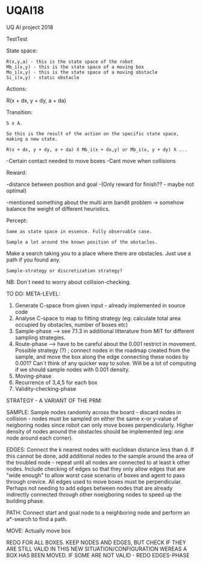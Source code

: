 # UQAI18
UQ AI project 2018

TestTest

State space:

	R(x,y,a) - this is the state space of the robot
	Mb_i(x,y) - this is the state space of a moving box
	Mo_i(x,y) - this is the state space of a moving obstacle
	Si_i(x,y) - static obstacle


Actions:

R(x + dx, y + dy, a + da)

Transition:

	S x A. 

	So this is the result of the action on the specific state space, making a new state.

	R(x + dx, y + dy, a + da) X Mb_i(x + dx,y) or Mb_i(x, y + dy) X ...


-Certain contact needed to move boxes
-Cant move when collisions

Reward:

-distance between position and goal
-(Only reward for finish?? - maybe not optimal)

-mentioned something about the multi arm bandit problem -> somehow balance the weight of different heuristics.

Percept:

	Same as state space in essence. Fully observable case.

	Sample a lot around the known position of the obstacles.


Make a search taking you to a place where there are obstacles. Just use a path if you found any.



	Sample-strategy or discretization strategy?

NB: Don´t need to worry about collision-checking.


TO DO: META-LEVEL:
1) Generate C-space from given input - already implemented in source code
2) Analyse C-space to map to fitting strategy (eg: calculate total area occupied by obstacles, number of boxes etc)
3) Sample-phase
	--> see 7.1.3 in additional litterature from MIT for different sampling strategies. 
4) Route-phase
	--> have to be careful about the 0.001 restrict in movement. Possible strategy (?) ; connect nodes in the 			roadmap created from the sample, and move the box along the edge connecting these nodes by 0.001? Can´t 			think 	of any quicker way to solve. Will be a lot of computing if we should sample nodes with 0.001 			density.
5) Moving-phase
6) Recurrence of 3,4,5 for each box
7) Validity-checking-phase



STRATEGY - A VARIANT OF THE PRM: 

SAMPLE: Sample nodes randomly across the board - discard nodes in collision - nodes must be sampled on either the same x-or y-value of neigboring nodes since robot can only move boxes perpendicularly. Higher density of nodes around the obstacles should be implemented (eg: one node around each corner).

EDGES: Connect the k nearest nodes with euclidean distance less than d. If this cannot be done, add additional nodes to the sample around the area of the troubled node - repeat until all nodes are connected to at least k other nodes. Include checking of edges so that they only allow edges that are "wide enough" to allow worst case scenario of boxes and agent to pass through crevice. All edges used to move boxes must be perpendicular. Perhaps not needing to add edges between nodes that are already indirectly connected through other noeigboring nodes to speed up the building phase.

PATH: Connect start and goal node to a neighboring node and perform an a*-search to find a path. 

MOVE: Actually move box

REDO FOR ALL BOXES. KEEP NODES AND EDGES, BUT CHECK IF THEY ARE STILL VALID IN THIS NEW SITUATION/CONFIGURATION WEREAS A BOX HAS BEEN MOVED. IF SOME ARE NOT VALID - REDO EDGES-PHASE
